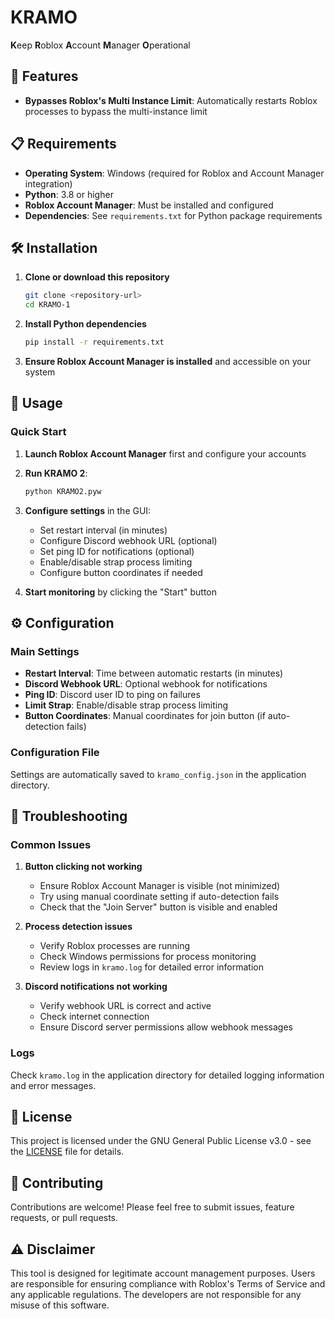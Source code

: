 # KRAMO

**K**eep **R**oblox **A**ccount **M**anager **O**perational



## 🚀 Features

- **Bypasses Roblox's Multi Instance Limit**: Automatically restarts Roblox processes to bypass the multi-instance limit

## 📋 Requirements

- **Operating System**: Windows (required for Roblox and Account Manager integration)
- **Python**: 3.8 or higher
- **Roblox Account Manager**: Must be installed and configured
- **Dependencies**: See `requirements.txt` for Python package requirements

## 🛠️ Installation

1. **Clone or download this repository**
   ```bash
   git clone <repository-url>
   cd KRAMO-1
   ```

2. **Install Python dependencies**
   ```bash
   pip install -r requirements.txt
   ```

3. **Ensure Roblox Account Manager is installed** and accessible on your system

## 🎯 Usage

### Quick Start

1. **Launch Roblox Account Manager** first and configure your accounts
2. **Run KRAMO 2**:
   ```bash
   python KRAMO2.pyw
   ```
3. **Configure settings** in the GUI:
   - Set restart interval (in minutes)
   - Configure Discord webhook URL (optional)
   - Set ping ID for notifications (optional)
   - Enable/disable strap process limiting
   - Configure button coordinates if needed

4. **Start monitoring** by clicking the "Start" button


## ⚙️ Configuration

### Main Settings

- **Restart Interval**: Time between automatic restarts (in minutes)
- **Discord Webhook URL**: Optional webhook for notifications
- **Ping ID**: Discord user ID to ping on failures
- **Limit Strap**: Enable/disable strap process limiting
- **Button Coordinates**: Manual coordinates for join button (if auto-detection fails)

### Configuration File

Settings are automatically saved to `kramo_config.json` in the application directory.

## 🔧 Troubleshooting

### Common Issues

1. **Button clicking not working**
   - Ensure Roblox Account Manager is visible (not minimized)
   - Try using manual coordinate setting if auto-detection fails
   - Check that the "Join Server" button is visible and enabled

2. **Process detection issues**
   - Verify Roblox processes are running
   - Check Windows permissions for process monitoring
   - Review logs in `kramo.log` for detailed error information

3. **Discord notifications not working**
   - Verify webhook URL is correct and active
   - Check internet connection
   - Ensure Discord server permissions allow webhook messages

### Logs

Check `kramo.log` in the application directory for detailed logging information and error messages.

## 📄 License

This project is licensed under the GNU General Public License v3.0 - see the [LICENSE](LICENSE) file for details.

## 🤝 Contributing

Contributions are welcome! Please feel free to submit issues, feature requests, or pull requests.

## ⚠️ Disclaimer

This tool is designed for legitimate account management purposes. Users are responsible for ensuring compliance with Roblox's Terms of Service and any applicable regulations. The developers are not responsible for any misuse of this software.
